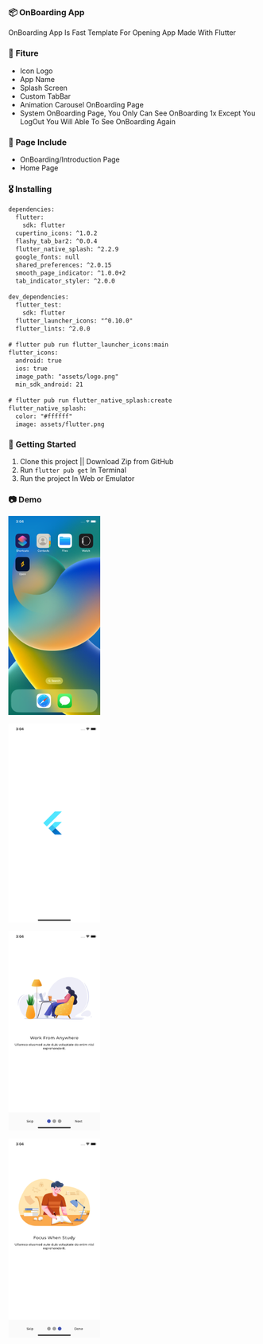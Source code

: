 ### 📦 **OnBoarding App**

OnBoarding App Is Fast Template For Opening App
Made With Flutter

### 🎁 **Fiture**
- Icon Logo
- App Name
- Splash Screen
- Custom TabBar
- Animation Carousel OnBoarding Page
- System OnBoarding Page, You Only Can See OnBoarding 1x Except You LogOut You Will Able To See OnBoarding Again

### 📄 **Page Include**
- OnBoarding/Introduction Page
- Home Page

### 🎖  **Installing**
```
dependencies:
  flutter:
    sdk: flutter
  cupertino_icons: ^1.0.2
  flashy_tab_bar2: ^0.0.4
  flutter_native_splash: ^2.2.9
  google_fonts: null
  shared_preferences: ^2.0.15
  smooth_page_indicator: ^1.0.0+2
  tab_indicator_styler: ^2.0.0

dev_dependencies:
  flutter_test:
    sdk: flutter
  flutter_launcher_icons: "^0.10.0"
  flutter_lints: ^2.0.0

# flutter pub run flutter_launcher_icons:main
flutter_icons:
  android: true
  ios: true
  image_path: "assets/logo.png"
  min_sdk_android: 21

# flutter pub run flutter_native_splash:create
flutter_native_splash:
  color: "#ffffff"
  image: assets/flutter.png
```

### 🚀 **Getting Started**
1. Clone this project || Download Zip from GitHub
2. Run `flutter pub get` In Terminal
3. Run the project In Web or Emulator

### 📷 **Demo**

<img
    src="/assets/markdown//image1.png"
    alt="Main Screen"
    title="Main Screen"
    style="display: inline-block; margin: 0 auto; width: 200; height: 400px">

<img
    src="/assets/markdown//image2.png"
    alt="Main Screen"
    title="Main Screen"
    style="display: inline-block; margin: 0 auto; width: 200; height: 400px">

<img
    src="/assets/markdown//image3.png"
    alt="Main Screen"
    title="Main Screen"
    style="display: inline-block; margin: 0 auto; width: 200; height: 400px">

<img
    src="/assets/markdown//image4.png"
    alt="Main Screen"
    title="Main Screen"
    style="display: inline-block; margin: 0 auto; width: 200; height: 400px">


    
    
